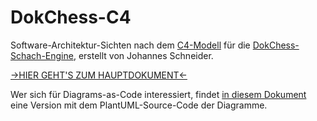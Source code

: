 # DokChess-C4

Software-Architektur-Sichten nach dem [C4-Modell](https://c4model.com/) für die [DokChess-Schach-Engine](https://github.com/DokChess/dokchess), erstellt von Johannes Schneider.

[→HIER GEHT'S ZUM HAUPTDOKUMENT←](dokchess-c4/generated/dokChess-c4.md)

Wer sich für Diagrams-as-Code interessiert, findet [in diesem Dokument](dokchess-c4/dokChess-c4.md) eine Version mit dem PlantUML-Source-Code der Diagramme.
